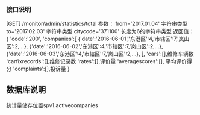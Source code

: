 


### 接口说明

[GET] /monitor/admin/statistics/total
参数：
    from='2017.01.04'  字符串类型
    to='2017.02.03'  字符串类型
    citycode='371100'  长度为6的字符串类型
返回值：
    {
        'code':'200',
        'companies':[
                {'date':'2016-06-01','东港区':4,'市辖区':7,'岚山区':2,...},
                {'date':'2016-06-02','东港区':4,'市辖区':7,'岚山区':2,...},
                {'date':'2016-06-03','东港区':4,'市辖区':7,'岚山区':2,...},
                ],
        'cars':[],维修车辆数
        'carfixrecords':[],维修记录数
        'rates':[],评价量
        'averagescores':[], 平均评价得分
        'complaints':[],投诉量
    }

## 数据库说明
统计量储存位置spv1.activecompanies
